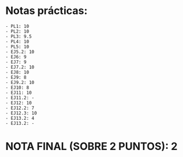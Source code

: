 # Notas prácticas:

    - PL1: 10
    - PL2: 10
    - PL3: 9.5
    - PL4: 10
    - PL5: 10
    - EJ5.2: 10
    - EJ6: 9
    - EJ7: 9
    - EJ7.2: 10
    - EJ8: 10
    - EJ9: 8
    - EJ9.2: 10
    - EJ10: 8
    - EJ11: 10
    - EJ11.2: -
    - EJ12: 10
    - EJ12.2: 7
    - EJ12.3: 10
    - EJ13.2: 4
    - EJ13.2: -
    
# NOTA FINAL (SOBRE 2 PUNTOS): 2
